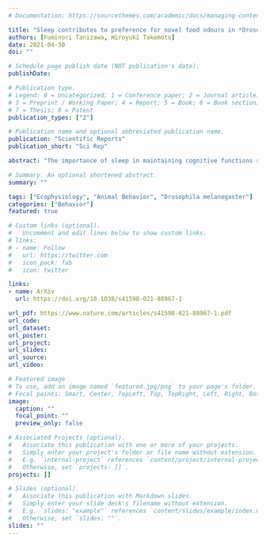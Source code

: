 ```yaml
---
# Documentation: https://sourcethemes.com/academic/docs/managing-content/

title: "Sleep contributes to preference for novel food odours in *Drosophila melanogaster*"
authors: [Fuminori Tanizawa, Hiroyuki Takemoto]
date: 2021-04-30
doi: ""

# Schedule page publish date (NOT publication's date).
publishDate: 

# Publication type.
# Legend: 0 = Uncategorized; 1 = Conference paper; 2 = Journal article;
# 3 = Preprint / Working Paper; 4 = Report; 5 = Book; 6 = Book section;
# 7 = Thesis; 8 = Patent
publication_types: ["2"]

# Publication name and optional abbreviated publication name.
publication: "Scientific Reports"
publication_short: "Sci Rep"

abstract: "The importance of sleep in maintaining cognitive functions such as learning and memory has been reported in both vertebrates and invertebrates. Previous studies demonstrated that sleep deprivation impaired the olfactory memory retention of fruit flies as described in the classical conditioning paradigm. Here, we show that sleep deprivation leads to a preference for the odours of the rearing environment in Drosophila melanogaster. Flies whose sleep had been disturbed with periodic rotation stimuli during night-time preferred apple cider vinegar (ACV) to broth, while this preference was lower in flies without sleep deprivation and those rotated during daytime. Experiments using single odours showed an increase in responses to ACV due to sleep deprivation. These results suggest that sleep functions in food odour preference. Flies grown on medium supplemented with ACV showed greater preference for ACV, and those grown with broth supplementation showed a greater preference for broth under sleep-deprived conditions. These results suggest that flies with night-time sleep deprivation become attached to the environment on which they have developed, and that sleep contributes to preference for novel food odours. This study offers an approach to investigating the interaction between sleep and neural disorders concerning cognitive deficits towards novel stimuli."

# Summary. An optional shortened abstract.
summary: ""

tags: ["Ecophysiology", "Animal Behavior", "Drosophila melanogaster"]
categories: ["Behavior"]
featured: true

# Custom links (optional).
#   Uncomment and edit lines below to show custom links.
# links:
# - name: Follow
#   url: https://twitter.com
#   icon_pack: fab
#   icon: twitter

links:
- name: ArXiv
  url: https://doi.org/10.1038/s41598-021-88967-1

url_pdf: https://www.nature.com/articles/s41598-021-88967-1.pdf
url_code:
url_dataset:
url_poster:
url_project:
url_slides:
url_source:
url_video:

# Featured image
# To use, add an image named `featured.jpg/png` to your page's folder. 
# Focal points: Smart, Center, TopLeft, Top, TopRight, Left, Right, BottomLeft, Bottom, BottomRight.
image:
  caption: ""
  focal_point: ""
  preview_only: false

# Associated Projects (optional).
#   Associate this publication with one or more of your projects.
#   Simply enter your project's folder or file name without extension.
#   E.g. `internal-project` references `content/project/internal-project/index.md`.
#   Otherwise, set `projects: []`.
projects: []

# Slides (optional).
#   Associate this publication with Markdown slides.
#   Simply enter your slide deck's filename without extension.
#   E.g. `slides: "example"` references `content/slides/example/index.md`.
#   Otherwise, set `slides: ""`.
slides: ""
---
```

